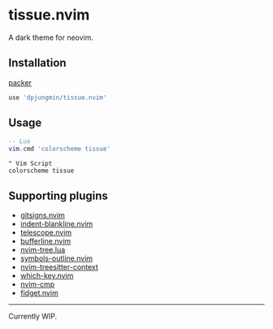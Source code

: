 # tissue.nvim

A dark theme for neovim.


## Installation

[packer]

```lua
use 'dpjungmin/tissue.nvim'
```

## Usage

```lua
-- Lua
vim.cmd 'colorscheme tissue'
```

```vim
" Vim Script
colorscheme tissue
```

## Supporting plugins

- [gitsigns.nvim](https://github.com/lewis6991/gitsigns.nvim)
- [indent-blankline.nvim](https://github.com/lukas-reineke/indent-blankline.nvim)
- [telescope.nvim](https://github.com/nvim-telescope/telescope.nvim)
- [bufferline.nvim](https://github.com/akinsho/bufferline.nvim)
- [nvim-tree.lua](https://github.com/kyazdani42/nvim-tree.lua)
- [symbols-outline.nvim](https://github.com/simrat39/symbols-outline.nvim)
- [nvim-treesitter-context](https://github.com/nvim-treesitter/nvim-treesitter-context)
- [which-key.nvim](https://github.com/folke/which-key.nvim)
- [nvim-cmp](https://github.com/hrsh7th/nvim-cmp)
- [fidget.nvim](https://github.com/j-hui/fidget.nvim)

---

Currently WIP.

[packer]: https://github.com/wbthomason/packer.nvim

<!-- Add preview -->
